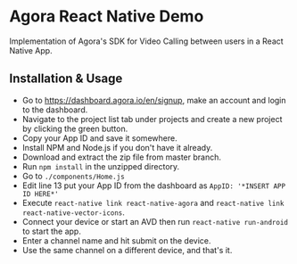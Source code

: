 # Agora React Native Demo

Implementation of Agora's SDK for Video Calling between users in a React Native App.

## Installation & Usage

- Go to https://dashboard.agora.io/en/signup, make an account and login to the dashboard.
- Navigate to the project list tab under projects and create a new project by clicking the green button.
- Copy your App ID and save it somewhere.
- Install NPM and Node.js if you don't have it already.
- Download and extract the zip file from master branch.
- Run `npm install` in the unzipped directory.
- Go to `./components/Home.js` 
- Edit line 13 put your App ID from the dashboard as `AppID: '*INSERT APP ID HERE*'`
- Execute `react-native link react-native-agora` and `react-native link react-native-vector-icons`.
- Connect your device or start an AVD then run `react-native run-android` to start the app.
- Enter a channel name and hit submit on the device.
- Use the same channel on a different device, and that's it.